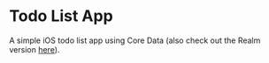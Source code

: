 #  Todo List App

A simple iOS todo list app using Core Data (also check out the Realm version [here](https://github.com/armanabkar/TodosRealm)).
